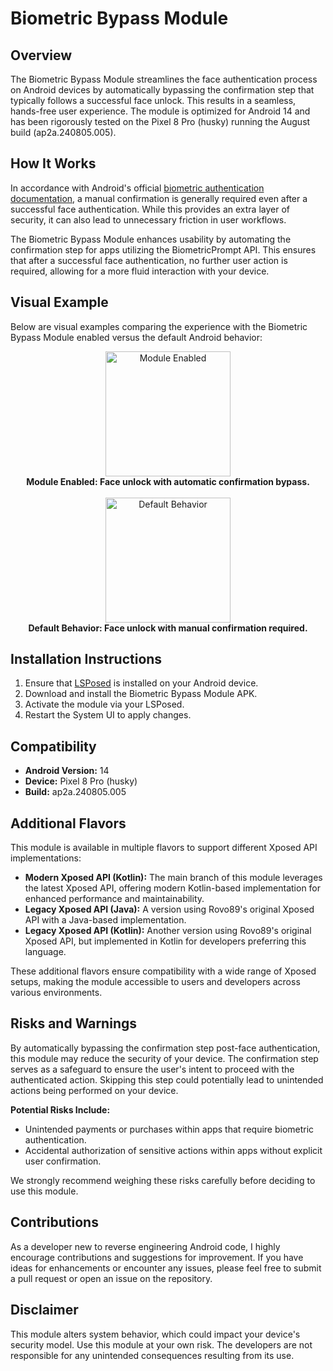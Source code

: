 # Biometric Bypass Module

## Overview

The Biometric Bypass Module streamlines the face authentication process on Android devices by automatically bypassing the confirmation step that typically follows a successful face unlock. This results in a seamless, hands-free user experience. The module is optimized for Android 14 and has been rigorously tested on the Pixel 8 Pro (husky) running the August build (ap2a.240805.005).

## How It Works

In accordance with Android's official [biometric authentication documentation](https://developer.android.com/training/sign-in/biometric-auth#no-explicit-user-action), a manual confirmation is generally required even after a successful face authentication. While this provides an extra layer of security, it can also lead to unnecessary friction in user workflows.

The Biometric Bypass Module enhances usability by automating the confirmation step for apps utilizing the BiometricPrompt API. This ensures that after a successful face authentication, no further user action is required, allowing for a more fluid interaction with your device.

## Visual Example

Below are visual examples comparing the experience with the Biometric Bypass Module enabled versus the default Android behavior:

<p align="center">
    <img src="media/module_enabled.gif" width="200" alt="Module Enabled">
    <br/>
    <strong>Module Enabled: Face unlock with automatic confirmation bypass.</strong>
    <br/><br/>
    <img src="media/module_disabled.gif" width="200" alt="Default Behavior">
    <br/>
    <strong>Default Behavior: Face unlock with manual confirmation required.</strong>
</p>

## Installation Instructions

1. Ensure that [LSPosed](https://github.com/mywalkb/LSPosed_mod/releases) is installed on your Android device.
2. Download and install the Biometric Bypass Module APK.
3. Activate the module via your LSPosed.
4. Restart the System UI to apply changes.

## Compatibility

- **Android Version:** 14
- **Device:** Pixel 8 Pro (husky)
- **Build:** ap2a.240805.005

## Additional Flavors

This module is available in multiple flavors to support different Xposed API implementations:

- **Modern Xposed API (Kotlin):** The main branch of this module leverages the latest Xposed API, offering modern Kotlin-based implementation for enhanced performance and maintainability.
- **Legacy Xposed API (Java):** A version using Rovo89's original Xposed API with a Java-based implementation.
- **Legacy Xposed API (Kotlin):** Another version using Rovo89's original Xposed API, but implemented in Kotlin for developers preferring this language.

These additional flavors ensure compatibility with a wide range of Xposed setups, making the module accessible to users and developers across various environments.

## Risks and Warnings

By automatically bypassing the confirmation step post-face authentication, this module may reduce the security of your device. The confirmation step serves as a safeguard to ensure the user's intent to proceed with the authenticated action. Skipping this step could potentially lead to unintended actions being performed on your device.

**Potential Risks Include:**
- Unintended payments or purchases within apps that require biometric authentication.
- Accidental authorization of sensitive actions within apps without explicit user confirmation.

We strongly recommend weighing these risks carefully before deciding to use this module.

## Contributions

As a developer new to reverse engineering Android code, I highly encourage contributions and suggestions for improvement. If you have ideas for enhancements or encounter any issues, please feel free to submit a pull request or open an issue on the repository.

## Disclaimer

This module alters system behavior, which could impact your device's security model. Use this module at your own risk. The developers are not responsible for any unintended consequences resulting from its use.
